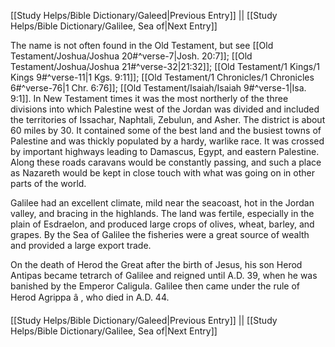 [[Study Helps/Bible Dictionary/Galeed|Previous Entry]]  ||  [[Study Helps/Bible Dictionary/Galilee, Sea of|Next Entry]]

 The name is not often found in the Old Testament, but see [[Old Testament/Joshua/Joshua 20#^verse-7|Josh. 20:7]]; [[Old Testament/Joshua/Joshua 21#^verse-32|21:32]]; [[Old Testament/1 Kings/1 Kings 9#^verse-11|1 Kgs. 9:11]]; [[Old Testament/1 Chronicles/1 Chronicles 6#^verse-76|1 Chr. 6:76]]; [[Old Testament/Isaiah/Isaiah 9#^verse-1|Isa. 9:1]]. In New Testament times it was the most northerly of the three divisions into which Palestine west of the Jordan was divided and included the territories of Issachar, Naphtali, Zebulun, and Asher. The district is about 60 miles by 30. It contained some of the best land and the busiest towns of Palestine and was thickly populated by a hardy, warlike race. It was crossed by important highways leading to Damascus, Egypt, and eastern Palestine. Along these roads caravans would be constantly passing, and such a place as Nazareth would be kept in close touch with what was going on in other parts of the world.

 Galilee had an excellent climate, mild near the seacoast, hot in the Jordan valley, and bracing in the highlands. The land was fertile, especially in the plain of Esdraelon, and produced large crops of olives, wheat, barley, and grapes. By the Sea of Galilee the fisheries were a great source of wealth and provided a large export trade.

 On the death of Herod the Great after the birth of Jesus, his son Herod Antipas became tetrarch of Galilee and reigned until A.D. 39, when he was banished by the Emperor Caligula. Galilee then came under the rule of Herod Agrippa â , who died in A.D. 44.

[[Study Helps/Bible Dictionary/Galeed|Previous Entry]]  ||  [[Study Helps/Bible Dictionary/Galilee, Sea of|Next Entry]]